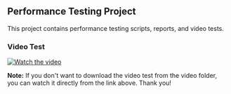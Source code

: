 ## Performance Testing Project

This project contains performance testing scripts, reports, and video tests.

### Video Test
[![Watch the video](https://cdn.loom.com/sessions/thumbnails/example-thumbnail.jpg)](https://www.loom.com/share/750ca2d0fa774511a1d8d4e3c56a12f0?sid=7ce0f419-38a3-4071-a96a-f15b26210173)

**Note:** If you don't want to download the video test from the video folder, you can watch it directly from the link above. Thank you!
